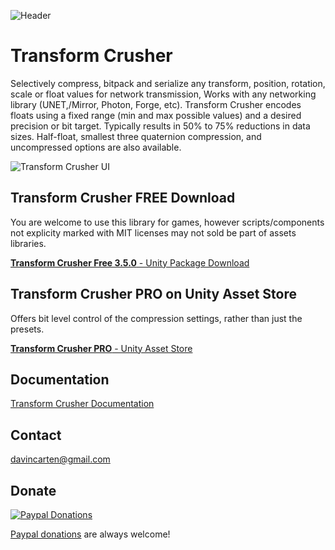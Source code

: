 ![Header](https://github.com/emotitron/NetworkSyncTransform/blob/master/Docs/img/TC_DocumentHeader.jpg?raw=true)
# Transform Crusher
Selectively compress, bitpack and serialize any transform, position, rotation, scale or float values for network transmission, Works with any networking library (UNET,/Mirror, Photon, Forge, etc). Transform Crusher encodes floats using a fixed range (min and max possible values) and a desired precision or bit target. Typically results in 50% to 75% reductions in data sizes. Half-float, smallest three quaternion compression, and uncompressed options are also available.

![Transform Crusher UI](https://github.com/emotitron/NetworkSyncTransform/blob/master/Docs/img/TC/TC_UI1.jpg?raw=true)

## Transform Crusher FREE Download
You are welcome to use this library for games, however scripts/components not explicity marked with MIT licenses may not sold be part of assets libraries.

[**Transform Crusher Free 3.5.0** - Unity Package Download](https://github.com/emotitron/TransformCrusher/blob/master/Releases/TC_3500_FREE.unitypackage?raw=true)

## Transform Crusher PRO on Unity Asset Store
Offers bit level control of the compression settings, rather than just the presets.

[**Transform Crusher PRO** - Unity Asset Store](https://assetstore.unity.com/packages/tools/network/transform-crusher-116587)

## Documentation
[Transform Crusher Documentation](https://docs.google.com/document/d/14X8Bmg6UMecx8SlVQzfjrBYBf4ZYRayOLXipgB0BqPU/edit?usp=sharing)

## Contact
<davincarten@gmail.com>

## Donate
[![Paypal Donations](https://raw.githubusercontent.com/emotitron/NetworkSyncTransform/master/Docs/img/paypaldonate.png)](https://paypal.me/emotitron?locale.x=en_US)

[Paypal donations](https://paypal.me/emotitron?locale.x=en_US) are always welcome!

